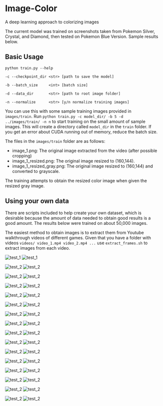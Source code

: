 # Image-Color
A deep learning approach to colorizing images

The current model was trained on screenshots taken from Pokemon Silver, Crystal,
and Diamond, then tested on Pokemon Blue Version. Sample results below.

## Basic Usage
`python train.py --help`

`-c --checkpoint_dir <str> [path to save the model]`

`-b --batch_size     <int> [batch size]`

`-d --data_dir       <str> [path to root image folder]`

`-n --normalize      <str> [y/n normalize training images]`


You can use this with some sample training images provided in `images/train`.
Run `python train.py -c model_dir/ -b 5 -d ../images/train/ -n n` to start training
on the small amount of sample images. This will create a directory called `model_dir`
in the `train` folder. If you get an error about CUDA running out of memory, reduce
the batch size.

The files in the `images/train` folder are as follows:
- image_1.png: The original image extracted from the video (after possible cropping)
- image_1_resized.png: The original image resized to (160,144).
- image_1_resized_gray.png: The original image resized to (160,144) and converted to grayscale.

The training attempts to obtain the resized color image when given the resized gray image.

## Using your own data

There are scripts included to help create your own dataset, which is desirable because
the amount of data needed to obtain good results is a good amount. The results below
were trained on about 50,000 images.

The easiest method to obtain images is to extract them from Youtube walkthrough videos of
different games. Given that you have a folder with videos 
`
videos/
   video_1.mp4
   video_2.mp4
   ...
`
use `extract_frames.sh` to extract images from each video.


![test_1](https://github.com/cameronfabbri/Colorful-Image-Colorization/blob/master/images/resized/testing/test_3.png?raw=true)
![test_1](https://github.com/cameronfabbri/Colorful-Image-Colorization/blob/master/images/resized/output/test_3_output.png?raw=true)

![test_2](https://github.com/cameronfabbri/Colorful-Image-Colorization/blob/master/images/resized/testing/test_5.png?raw=true)
![test_2](https://github.com/cameronfabbri/Colorful-Image-Colorization/blob/master/images/resized/output/test_5_output.png?raw=true)

![test_2](https://github.com/cameronfabbri/Colorful-Image-Colorization/blob/master/images/resized/testing/test_1.png?raw=true)
![test_2](https://github.com/cameronfabbri/Colorful-Image-Colorization/blob/master/images/resized/output/test_1_output.png?raw=true)

![test_2](https://github.com/cameronfabbri/Colorful-Image-Colorization/blob/master/images/resized/testing/test_2.png?raw=true)
![test_2](https://github.com/cameronfabbri/Colorful-Image-Colorization/blob/master/images/resized/output/test_2_output.png?raw=true)

![test_2](https://github.com/cameronfabbri/Colorful-Image-Colorization/blob/master/images/resized/testing/test_4.png?raw=true)
![test_2](https://github.com/cameronfabbri/Colorful-Image-Colorization/blob/master/images/resized/output/test_4_output.png?raw=true)

![test_2](https://github.com/cameronfabbri/Colorful-Image-Colorization/blob/master/images/resized/testing/test_6.png?raw=true)
![test_2](https://github.com/cameronfabbri/Colorful-Image-Colorization/blob/master/images/resized/output/test_6_output.png?raw=true)

![test_2](https://github.com/cameronfabbri/Colorful-Image-Colorization/blob/master/images/resized/testing/test_7.png?raw=true)
![test_2](https://github.com/cameronfabbri/Colorful-Image-Colorization/blob/master/images/resized/output/test_7_output.png?raw=true)

![test_2](https://github.com/cameronfabbri/Colorful-Image-Colorization/blob/master/images/resized/testing/test_8.png?raw=true)
![test_2](https://github.com/cameronfabbri/Colorful-Image-Colorization/blob/master/images/resized/output/test_8_output.png?raw=true)

![test_2](https://github.com/cameronfabbri/Colorful-Image-Colorization/blob/master/images/resized/testing/test_9.png?raw=true)
![test_2](https://github.com/cameronfabbri/Colorful-Image-Colorization/blob/master/images/resized/output/test_9_output.png?raw=true)

![test_2](https://github.com/cameronfabbri/Colorful-Image-Colorization/blob/master/images/resized/testing/test_10.png?raw=true)
![test_2](https://github.com/cameronfabbri/Colorful-Image-Colorization/blob/master/images/resized/output/test_10_output.png?raw=true)

![test_2](https://github.com/cameronfabbri/Colorful-Image-Colorization/blob/master/images/resized/testing/test_11.png?raw=true)
![test_2](https://github.com/cameronfabbri/Colorful-Image-Colorization/blob/master/images/resized/output/test_11_output.png?raw=true)

![test_2](https://github.com/cameronfabbri/Colorful-Image-Colorization/blob/master/images/resized/testing/test_12.png?raw=true)
![test_2](https://github.com/cameronfabbri/Colorful-Image-Colorization/blob/master/images/resized/output/test_12_output.png?raw=true)

![test_2](https://github.com/cameronfabbri/Colorful-Image-Colorization/blob/master/images/resized/testing/test_13.png?raw=true)
![test_2](https://github.com/cameronfabbri/Colorful-Image-Colorization/blob/master/images/resized/output/test_13_output.png?raw=true)

![test_2](https://github.com/cameronfabbri/Colorful-Image-Colorization/blob/master/images/resized/testing/test_14.png?raw=true)
![test_2](https://github.com/cameronfabbri/Colorful-Image-Colorization/blob/master/images/resized/output/test_14_output.png?raw=true)

![test_2](https://github.com/cameronfabbri/Colorful-Image-Colorization/blob/master/images/resized/testing/test_15.png?raw=true)
![test_2](https://github.com/cameronfabbri/Colorful-Image-Colorization/blob/master/images/resized/output/test_15_output.png?raw=true)

![test_2](https://github.com/cameronfabbri/Colorful-Image-Colorization/blob/master/images/resized/testing/test_16.png?raw=true)
![test_2](https://github.com/cameronfabbri/Colorful-Image-Colorization/blob/master/images/resized/output/test_16_output.png?raw=true)

